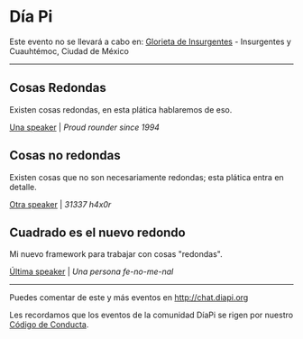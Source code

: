 # Día Pi

<!--
venue:
  id: 23853304
spots: 110
starts: 2016-03-14 15:09:26
ends: 2016-03-14 23:59:59
-->

Este evento no se llevará a cabo en: [Glorieta de Insurgentes](https://www.google.com.mx/maps/place/Glorieta+de+Insurgentes/@19.4236252,-99.1630861,15z/data=!4m2!3m1!1s0x0:0x70f1041a2c6dd42e?sa=X&ved=0CIgBEPwSMA5qFQoTCPuH0aTvrMgCFUmNDQodhk0MuA) - Insurgentes y Cuauhtémoc, Ciudad de México

---

## Cosas Redondas

Existen cosas redondas, en esta plática hablaremos de eso.

[Una speaker](https://not-twitter.com/unaspeaker) | _Proud rounder since 1994_

## Cosas no redondas

Existen cosas que no son necesariamente redondas; esta plática entra en detalle.

[Otra speaker](https://not-twitter.com/otraspeaker) | _31337 h4x0r_

## Cuadrado es el nuevo redondo

Mi nuevo framework para trabajar con cosas "redondas".

[Última speaker](https://twitter.com/ultimaspeaker) | _Una persona fe-no-me-nal_

---

Puedes comentar de este y más eventos en http://chat.diapi.org 

Les recordamos que los eventos de la comunidad DíaPi se rigen por nuestro [Código de Conducta](https://github.com/nodeschool/mexicocity/blob/master/codeofconduct.md).